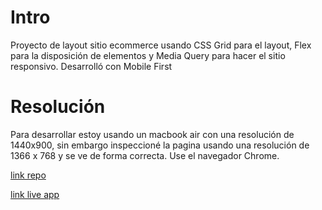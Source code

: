 # Intro

Proyecto de layout sitio ecommerce usando CSS Grid para el layout, Flex para la disposición de elementos y Media Query para hacer el sitio responsivo. Desarrolló con Mobile First

# Resolución

Para desarrollar estoy usando un macbook air con una resolución de 1440x900, sin embargo inspeccioné la pagina usando una resolución de 1366 x 768 y se ve de forma correcta. Use el navegador Chrome.



[link repo](https://github.com/fisaavedrae/animacion-css)

[link live app](https://animacion-css-three.vercel.app/)
